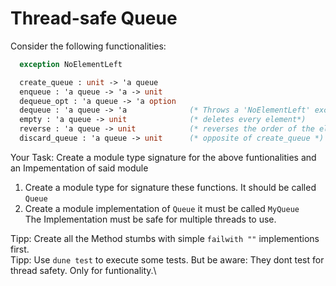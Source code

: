 # Thread-safe Queue

Consider the following functionalities:
```ocaml
  exception NoElementLeft

  create_queue : unit -> 'a queue
  enqueue : 'a queue -> 'a -> unit
  dequeue_opt : 'a queue -> 'a option
  dequeue : 'a queue -> 'a              (* Throws a 'NoElementLeft' exception if no element is left *)
  empty : 'a queue -> unit              (* deletes every element*)
  reverse : 'a queue -> unit            (* reverses the order of the elements *)
  discard_queue : 'a queue -> unit      (* opposite of create_queue *)
```
Your Task: Create a module type signature for the above funtionalities and an Impementation of said module
1. Create a module type for signature these functions. It should be called ```Queue```
2. Create a module implementation of ```Queue``` it must be called ```MyQueue```\
   The Implementation must be safe for multiple threads to use.


Tipp: Create all the Method stumbs with simple ```failwith ""``` implementions first.\
Tipp: Use ```dune test``` to execute some tests. But be aware: They dont test for thread safety. Only for funtionality.\
